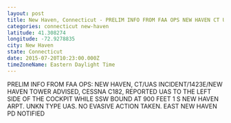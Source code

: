 ```yaml
---
layout: post
title: New Haven, Connecticut - PRELIM INFO FROM FAA OPS NEW HAVEN CT UAS INCIDENT 1423E NEW HAVEN TOWER ADVISED
categories: connecticut new-haven
latitude: 41.308274
longitude: -72.9278835
city: New Haven
state: Connecticut
date: 2015-07-20T10:23:00.000Z
timeZoneName: Eastern Daylight Time
---
```


PRELIM INFO FROM FAA OPS: NEW HAVEN, CT/UAS INCIDENT/1423E/NEW HAVEN TOWER ADVISED, CESSNA C182, REPORTED UAS TO THE LEFT SIDE OF THE COCKPIT WHILE SSW BOUND AT 900 FEET 1 S NEW HAVEN ARPT. UNKN TYPE UAS. NO EVASIVE ACTION TAKEN.  EAST NEW HAVEN PD NOTIFIED 